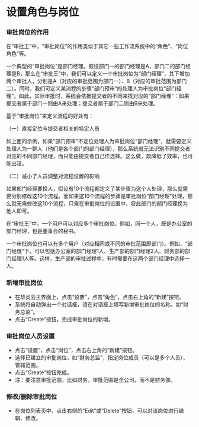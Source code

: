# 设置角色与岗位
### 审批岗位的作用

在“审批王”中，“审批岗位”的作用类似于其它一些工作流系统中的“角色”、“岗位角色”等。

一个典型的“审批岗位”是部门经理。假设部门一的部门经理是A，部门二的部门经理是B，那么在“审批王”中，我们可以定义一个审批岗位为“部门经理”，其下增加两个审批人，分别是A（对应的审批范围为部门一）、B（对应的审批范围为部门二）。同时，我们可定义某流程的步骤“部门预审”的处理人为审批岗位“部门经理”。如此，实际审批时，系统会依据提交者的不同来找对应的“部门经理”：如果提交者属于部门一则由A来处理；提交者属于部门二则由B来处理。

基于“审批岗位”来定义流程的好处有：

（一）直接定位与提交者相关的特定人员

如上面的示例，如果“部门预审”不定位处理人为审批岗位“部门经理”，就需要定义处理人为一群人（他们是各个部门的部门经理），那么系统就无法识别不同提交者对应的不同部门经理，而只能由提交者自己作选择。这么做，既降低了效率，也可能出错。

（二）减小了人员调整对流程设置的影响

如果部门经理要换人，假设有10个流程都定义了某步骤为这个人处理，那么就需要分别修改这10个流程。而如果这10个流程的步骤是审批岗位“部门经理”处理，那么就无需修改这10个流程，只需在审批岗位的设置中，将此部门的部门经理换为他人即可。

在“审批王”中，一个用户可以对应多个审批岗位。例如，同一个人，既是办公室的部门经理，也是董事会的秘书。

一个审批岗位也可以有多个用户（对应相同或不同的审批范围即部门）。例如，“部门经理”下，可以包括办公室的部门经理1人、生产部的部门经理2人、财务部的部门经理1人等。这样，生产部的审批过程中，有时需要在这两个部门经理中选择一人。

### 新增审批岗位
- 在华炎云主界面上，点击“设置”，点击“角色”，点击右上角的“新建”按钮。
- 系统将自动弹出一个对话框，请在对话框上填写新增审批岗位的名称。如“财务总监”。
- 点击“Create”按钮，完成审批岗位的新增。

### 审批岗位人员设置
- 点击“设置”，点击“岗位”，点击右上角的“新建”按钮。
- 选择已建立的审批岗位，如“财务总监”，指定岗位成员（可以是多个人员）、管辖范围。
- 点击“Create”按钮完成。
- 注：要注意审批范围，比如财务，审批范围是全公司，而不是财务部。

### 修改/删除审批岗位
- 在岗位列表页中，点击右侧的“Edit”或“Delete”按钮，可以对该岗位进行编辑、修改。

